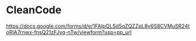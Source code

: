 # CleanCode

 https://docs.google.com/forms/d/e/1FAIpQLSd5qZQZZpL8y6S8CVMuSR24toRlA7rnwx-fnsQ21zFJvq-nTw/viewform?usp=pp_url

